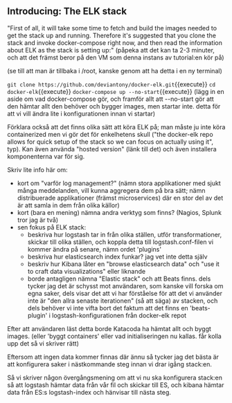 ## Introducing: The ELK stack

"First of all, it will take some time to fetch and build the images needed to get the stack up and running. Therefore it's suggested that you clone the stack and invoke docker-compose right now, and then read the information about ELK as the stack is setting up:"
(påpeka att det kan ta 2-3 minuter, och att det främst beror på den VM som denna instans av tutorial:en kör på)

(se till att man är tillbaka i /root, kanske genom att ha detta i en ny terminal)

`git clone https://github.com/deviantony/docker-elk.git`{{execute}}
`cd docker-elk`{{execute}}
`docker-compose up --no-start`{{execute}}
(lägg in en aside om vad docker-compose gör, och framför allt att --no-start gör att den hämtar allt den behöver och bygger images, men startar inte. detta för att vi vill ändra lite i konfigurationen innan vi startar)

Förklara också att det finns olika sätt att köra ELK på; man måste ju inte köra containerized men vi gör det för enkelhetens skull ("the docker-elk repo allows for quick setup of the stack so we can focus on actually using it", typ). Kan även använda "hosted version" (länk till det) och även installera komponenterna var för sig.

Skriv lite info här om:
* kort om "varför log management?" (nämn stora applikationer med sjukt många meddelanden, vill kunna aggregera dem på bra sätt; nämn distribuerade applikationer (främst microservices) där en stor del av det är att samla in dem från olika källor)
* kort (bara en mening) nämna andra verktyg som finns? (Nagios, Splunk tror jag är två)
* sen fokus på ELK stack:
    * beskriva hur logstash tar in från olika ställen, utför transformationer, skickar till olika ställen, och koppla detta till logstash.conf-filen vi kommer ändra på senare, nämn ordet 'plugins'
    * beskriva hur elasticsearch index funkar? jag vet inte detta själv
    * beskriv hur Kibana låter en "browse elasticsearch data" och "use it to craft data visualizations" eller liknande
    * borde antagligen nämna "Elastic stack" och att Beats finns. dels tycker jag det är schysst mot användaren, som kanske vill forska om egna saker, dels visar det att vi har förståelse för att det vi använder inte är "den allra senaste iterationen" (så att säga) av stacken, och dels behöver vi inte vifta bort det faktum att det finns en 'beats-plugin' i logstash-konfigurationen från docker-elk repot

Efter att användaren läst detta borde Katacoda ha hämtat allt och byggt images. (eller 'byggt containers' eller vad initialiseringen nu kallas. får kolla upp det så vi skriver rätt)

Eftersom att ingen data kommer finnas där ännu så tycker jag det bästa är att konfigurera saker i nästkommande steg innan vi drar igång stack:en.

Så vi skriver någon övergångsmening om att vi nu ska konfigurera stack:en så att logstash hämtar data från vår fil och skickar till ES, och kibana hämtar data från ES:s logstash-index och hänvisar till nästa steg.